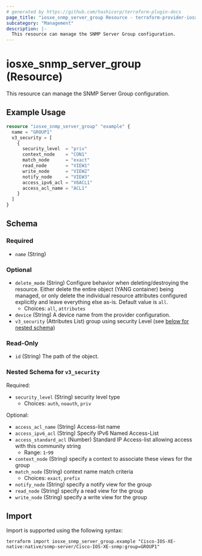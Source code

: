 ```yaml
---
# generated by https://github.com/hashicorp/terraform-plugin-docs
page_title: "iosxe_snmp_server_group Resource - terraform-provider-iosxe"
subcategory: "Management"
description: |-
  This resource can manage the SNMP Server Group configuration.
---
```


# iosxe_snmp_server_group (Resource)

This resource can manage the SNMP Server Group configuration.

## Example Usage

```terraform
resource "iosxe_snmp_server_group" "example" {
  name = "GROUP1"
  v3_security = [
    {
      security_level  = "priv"
      context_node    = "CON1"
      match_node      = "exact"
      read_node       = "VIEW1"
      write_node      = "VIEW2"
      notify_node     = "VIEW3"
      access_ipv6_acl = "V6ACL1"
      access_acl_name = "ACL1"
    }
  ]
}
```

<!-- schema generated by tfplugindocs -->
## Schema

### Required

- `name` (String)

### Optional

- `delete_mode` (String) Configure behavior when deleting/destroying the resource. Either delete the entire object (YANG container) being managed, or only delete the individual resource attributes configured explicitly and leave everything else as-is. Default value is `all`.
  - Choices: `all`, `attributes`
- `device` (String) A device name from the provider configuration.
- `v3_security` (Attributes List) group using security Level (see [below for nested schema](#nestedatt--v3_security))

### Read-Only

- `id` (String) The path of the object.

<a id="nestedatt--v3_security"></a>
### Nested Schema for `v3_security`

Required:

- `security_level` (String) security level type
  - Choices: `auth`, `noauth`, `priv`

Optional:

- `access_acl_name` (String) Access-list name
- `access_ipv6_acl` (String) Specify IPv6 Named Access-List
- `access_standard_acl` (Number) Standard IP Access-list allowing access with this community string
  - Range: `1`-`99`
- `context_node` (String) specify a context to associate these views for the group
- `match_node` (String) context name match criteria
  - Choices: `exact`, `prefix`
- `notify_node` (String) specify a notify view for the group
- `read_node` (String) specify a read view for the group
- `write_node` (String) specify a write view for the group

## Import

Import is supported using the following syntax:

```shell
terraform import iosxe_snmp_server_group.example "Cisco-IOS-XE-native:native/snmp-server/Cisco-IOS-XE-snmp:group=GROUP1"
```
